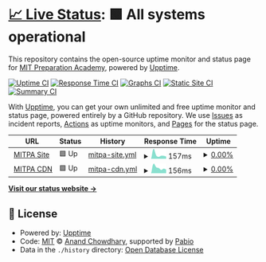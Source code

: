 # [📈 Live Status](https://demo.upptime.js.org): <!--live status--> **🟩 All systems operational**

This repository contains the open-source uptime monitor and status page for [MIT Preparation Academy](mitpa.tech), powered by [Upptime](https://github.com/upptime/upptime).

[![Uptime CI](https://github.com/MITPAcademy/status.mitpa.tech/workflows/Uptime%20CI/badge.svg)](https://github.com/MITPAcademy/status.mitpa.tech/actions?query=workflow%3A%22Uptime+CI%22)
[![Response Time CI](https://github.com/MITPAcademy/status.mitpa.tech/workflows/Response%20Time%20CI/badge.svg)](https://github.com/MITPAcademy/status.mitpa.tech/actions?query=workflow%3A%22Response+Time+CI%22)
[![Graphs CI](https://github.com/MITPAcademy/status.mitpa.tech/workflows/Graphs%20CI/badge.svg)](https://github.com/MITPAcademy/status.mitpa.tech/actions?query=workflow%3A%22Graphs+CI%22)
[![Static Site CI](https://github.com/MITPAcademy/status.mitpa.tech/workflows/Static%20Site%20CI/badge.svg)](https://github.com/MITPAcademy/status.mitpa.tech/actions?query=workflow%3A%22Static+Site+CI%22)
[![Summary CI](https://github.com/MITPAcademy/status.mitpa.tech/workflows/Summary%20CI/badge.svg)](https://github.com/MITPAcademy/status.mitpa.tech/actions?query=workflow%3A%22Summary+CI%22)

With [Upptime](https://upptime.js.org), you can get your own unlimited and free uptime monitor and status page, powered entirely by a GitHub repository. We use [Issues](https://github.com/MITPAcademy/status.mitpa.tech/issues) as incident reports, [Actions](https://github.com/MITPAcademy/status.mitpa.tech/actions) as uptime monitors, and [Pages](https://demo.upptime.js.org) for the status page.

<!--start: status pages-->
<!-- This summary is generated by Upptime (https://github.com/upptime/upptime) -->
<!-- Do not edit this manually, your changes will be overwritten -->
<!-- prettier-ignore -->
| URL | Status | History | Response Time | Uptime |
| --- | ------ | ------- | ------------- | ------ |
| <img alt="" src="https://icons.duckduckgo.com/ip3/cdn-mitpa-tech.vercel.app.ico" height="13"> [MITPA Site](https://cdn-mitpa-tech.vercel.app) | 🟩 Up | [mitpa-site.yml](https://github.com/PRACTAcademy/status.practa.tech/commits/HEAD/history/mitpa-site.yml) | <details><summary><img alt="Response time graph" src="./graphs/mitpa-site/response-time-week.png" height="20"> 157ms</summary><br><a href="https://PRACTAcademy.github.io/status.practa.tech/history/mitpa-site"><img alt="Response time 157" src="https://img.shields.io/endpoint?url=https%3A%2F%2Fraw.githubusercontent.com%2FPRACTAcademy%2Fstatus.practa.tech%2FHEAD%2Fapi%2Fmitpa-site%2Fresponse-time.json"></a><br><a href="https://PRACTAcademy.github.io/status.practa.tech/history/mitpa-site"><img alt="24-hour response time 77" src="https://img.shields.io/endpoint?url=https%3A%2F%2Fraw.githubusercontent.com%2FPRACTAcademy%2Fstatus.practa.tech%2FHEAD%2Fapi%2Fmitpa-site%2Fresponse-time-day.json"></a><br><a href="https://PRACTAcademy.github.io/status.practa.tech/history/mitpa-site"><img alt="7-day response time 157" src="https://img.shields.io/endpoint?url=https%3A%2F%2Fraw.githubusercontent.com%2FPRACTAcademy%2Fstatus.practa.tech%2FHEAD%2Fapi%2Fmitpa-site%2Fresponse-time-week.json"></a><br><a href="https://PRACTAcademy.github.io/status.practa.tech/history/mitpa-site"><img alt="30-day response time 157" src="https://img.shields.io/endpoint?url=https%3A%2F%2Fraw.githubusercontent.com%2FPRACTAcademy%2Fstatus.practa.tech%2FHEAD%2Fapi%2Fmitpa-site%2Fresponse-time-month.json"></a><br><a href="https://PRACTAcademy.github.io/status.practa.tech/history/mitpa-site"><img alt="1-year response time 157" src="https://img.shields.io/endpoint?url=https%3A%2F%2Fraw.githubusercontent.com%2FPRACTAcademy%2Fstatus.practa.tech%2FHEAD%2Fapi%2Fmitpa-site%2Fresponse-time-year.json"></a></details> | <details><summary><a href="https://PRACTAcademy.github.io/status.practa.tech/history/mitpa-site">0.00%</a></summary><a href="https://PRACTAcademy.github.io/status.practa.tech/history/mitpa-site"><img alt="All-time uptime 0.00%" src="https://img.shields.io/endpoint?url=https%3A%2F%2Fraw.githubusercontent.com%2FPRACTAcademy%2Fstatus.practa.tech%2FHEAD%2Fapi%2Fmitpa-site%2Fuptime.json"></a><br><a href="https://PRACTAcademy.github.io/status.practa.tech/history/mitpa-site"><img alt="24-hour uptime 100.00%" src="https://img.shields.io/endpoint?url=https%3A%2F%2Fraw.githubusercontent.com%2FPRACTAcademy%2Fstatus.practa.tech%2FHEAD%2Fapi%2Fmitpa-site%2Fuptime-day.json"></a><br><a href="https://PRACTAcademy.github.io/status.practa.tech/history/mitpa-site"><img alt="7-day uptime 0.00%" src="https://img.shields.io/endpoint?url=https%3A%2F%2Fraw.githubusercontent.com%2FPRACTAcademy%2Fstatus.practa.tech%2FHEAD%2Fapi%2Fmitpa-site%2Fuptime-week.json"></a><br><a href="https://PRACTAcademy.github.io/status.practa.tech/history/mitpa-site"><img alt="30-day uptime 0.00%" src="https://img.shields.io/endpoint?url=https%3A%2F%2Fraw.githubusercontent.com%2FPRACTAcademy%2Fstatus.practa.tech%2FHEAD%2Fapi%2Fmitpa-site%2Fuptime-month.json"></a><br><a href="https://PRACTAcademy.github.io/status.practa.tech/history/mitpa-site"><img alt="1-year uptime 0.00%" src="https://img.shields.io/endpoint?url=https%3A%2F%2Fraw.githubusercontent.com%2FPRACTAcademy%2Fstatus.practa.tech%2FHEAD%2Fapi%2Fmitpa-site%2Fuptime-year.json"></a></details>
| <img alt="" src="https://icons.duckduckgo.com/ip3/mitpa-tech.vercel.app.ico" height="13"> [MITPA CDN](https://mitpa-tech.vercel.app) | 🟩 Up | [mitpa-cdn.yml](https://github.com/PRACTAcademy/status.practa.tech/commits/HEAD/history/mitpa-cdn.yml) | <details><summary><img alt="Response time graph" src="./graphs/mitpa-cdn/response-time-week.png" height="20"> 156ms</summary><br><a href="https://PRACTAcademy.github.io/status.practa.tech/history/mitpa-cdn"><img alt="Response time 156" src="https://img.shields.io/endpoint?url=https%3A%2F%2Fraw.githubusercontent.com%2FPRACTAcademy%2Fstatus.practa.tech%2FHEAD%2Fapi%2Fmitpa-cdn%2Fresponse-time.json"></a><br><a href="https://PRACTAcademy.github.io/status.practa.tech/history/mitpa-cdn"><img alt="24-hour response time 141" src="https://img.shields.io/endpoint?url=https%3A%2F%2Fraw.githubusercontent.com%2FPRACTAcademy%2Fstatus.practa.tech%2FHEAD%2Fapi%2Fmitpa-cdn%2Fresponse-time-day.json"></a><br><a href="https://PRACTAcademy.github.io/status.practa.tech/history/mitpa-cdn"><img alt="7-day response time 156" src="https://img.shields.io/endpoint?url=https%3A%2F%2Fraw.githubusercontent.com%2FPRACTAcademy%2Fstatus.practa.tech%2FHEAD%2Fapi%2Fmitpa-cdn%2Fresponse-time-week.json"></a><br><a href="https://PRACTAcademy.github.io/status.practa.tech/history/mitpa-cdn"><img alt="30-day response time 156" src="https://img.shields.io/endpoint?url=https%3A%2F%2Fraw.githubusercontent.com%2FPRACTAcademy%2Fstatus.practa.tech%2FHEAD%2Fapi%2Fmitpa-cdn%2Fresponse-time-month.json"></a><br><a href="https://PRACTAcademy.github.io/status.practa.tech/history/mitpa-cdn"><img alt="1-year response time 156" src="https://img.shields.io/endpoint?url=https%3A%2F%2Fraw.githubusercontent.com%2FPRACTAcademy%2Fstatus.practa.tech%2FHEAD%2Fapi%2Fmitpa-cdn%2Fresponse-time-year.json"></a></details> | <details><summary><a href="https://PRACTAcademy.github.io/status.practa.tech/history/mitpa-cdn">0.00%</a></summary><a href="https://PRACTAcademy.github.io/status.practa.tech/history/mitpa-cdn"><img alt="All-time uptime 0.00%" src="https://img.shields.io/endpoint?url=https%3A%2F%2Fraw.githubusercontent.com%2FPRACTAcademy%2Fstatus.practa.tech%2FHEAD%2Fapi%2Fmitpa-cdn%2Fuptime.json"></a><br><a href="https://PRACTAcademy.github.io/status.practa.tech/history/mitpa-cdn"><img alt="24-hour uptime 100.00%" src="https://img.shields.io/endpoint?url=https%3A%2F%2Fraw.githubusercontent.com%2FPRACTAcademy%2Fstatus.practa.tech%2FHEAD%2Fapi%2Fmitpa-cdn%2Fuptime-day.json"></a><br><a href="https://PRACTAcademy.github.io/status.practa.tech/history/mitpa-cdn"><img alt="7-day uptime 0.00%" src="https://img.shields.io/endpoint?url=https%3A%2F%2Fraw.githubusercontent.com%2FPRACTAcademy%2Fstatus.practa.tech%2FHEAD%2Fapi%2Fmitpa-cdn%2Fuptime-week.json"></a><br><a href="https://PRACTAcademy.github.io/status.practa.tech/history/mitpa-cdn"><img alt="30-day uptime 0.00%" src="https://img.shields.io/endpoint?url=https%3A%2F%2Fraw.githubusercontent.com%2FPRACTAcademy%2Fstatus.practa.tech%2FHEAD%2Fapi%2Fmitpa-cdn%2Fuptime-month.json"></a><br><a href="https://PRACTAcademy.github.io/status.practa.tech/history/mitpa-cdn"><img alt="1-year uptime 0.00%" src="https://img.shields.io/endpoint?url=https%3A%2F%2Fraw.githubusercontent.com%2FPRACTAcademy%2Fstatus.practa.tech%2FHEAD%2Fapi%2Fmitpa-cdn%2Fuptime-year.json"></a></details>

<!--end: status pages-->

[**Visit our status website →**](https://demo.upptime.js.org)

## 📄 License

- Powered by: [Upptime](https://github.com/upptime/upptime)
- Code: [MIT](./LICENSE) © [Anand Chowdhary](https://anandchowdhary.com), supported by [Pabio](https://pabio.com)
- Data in the `./history` directory: [Open Database License](https://opendatacommons.org/licenses/odbl/1-0/)
